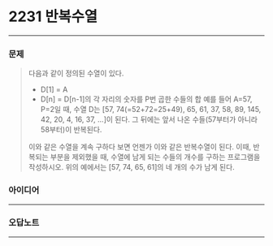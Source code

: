 # 2231 반복수열
------------
### 문제

>다음과 같이 정의된 수열이 있다.
>
>- D[1] = A
>- D[n] = D[n-1]의 각 자리의 숫자를 P번 곱한 수들의 합
>예를 들어 A=57, P=2일 때, 수열 D는 [57, 74(=52+72=25+49), 65, 61, 37, 58, 89, 145, 42, 20, 4, 16, 37, …]이 된다. 그 뒤에는 앞서 나온 수들(57부터가 아니라 58부터)이 반복된다.
>
>이와 같은 수열을 계속 구하다 보면 언젠가 이와 같은 반복수열이 된다. 이때, 반복되는 부분을 제외했을 때, 수열에 남게 되는 수들의 개수를 구하는 프로그램을 작성하시오. 위의 예에서는 [57, 74, 65, 61]의 네 개의 수가 남게 된다.

### 아이디어 
----------


### 오답노트
----------
